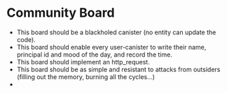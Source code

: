 # Community Board

- This board should be a blackholed canister (no entity can update the code).
- This board should enable every user-canister to write their name, principal id and mood of the day, and record the time.
- This board should implement an http_request.
- This board should be as simple and resistant to attacks from outsiders (filling out the memory, burning all the cycles...)
-
